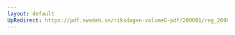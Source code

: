 ```yaml
---
layout: default
UpRedirect: https://pdf.swedeb.se/riksdagen-volumeG-pdf/200001/reg_200001/reg_200001_0385.pdf
---
```

